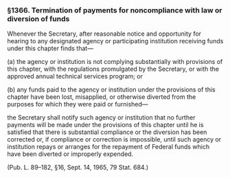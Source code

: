 ### §1366. Termination of payments for noncompliance with law or diversion of funds ###

Whenever the Secretary, after reasonable notice and opportunity for hearing to any designated agency or participating institution receiving funds under this chapter finds that—

(a) the agency or institution is not complying substantially with provisions of this chapter, with the regulations promulgated by the Secretary, or with the approved annual technical services program; or

(b) any funds paid to the agency or institution under the provisions of this chapter have been lost, misapplied, or otherwise diverted from the purposes for which they were paid or furnished—

the Secretary shall notify such agency or institution that no further payments will be made under the provisions of this chapter until he is satisfied that there is substantial compliance or the diversion has been corrected or, if compliance or correction is impossible, until such agency or institution repays or arranges for the repayment of Federal funds which have been diverted or improperly expended.

(Pub. L. 89–182, §16, Sept. 14, 1965, 79 Stat. 684.)
